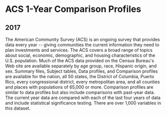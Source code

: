 # ACS 1-Year Comparison Profiles

## 2017

<p>The American Community Survey (ACS) is an ongoing survey that provides data
every year -- giving communities the current information they need to plan
investments and services. The ACS covers a broad range of topics about social,
economic, demographic, and housing characteristics of the U.S. population. Much
of the ACS data provided on the Census Bureau's Web site are available
separately by age group, race, Hispanic origin, and sex.  Summary files, Subject
tables, Data profiles, and Comparison profiles are available for the nation, all
50 states, the District of Columbia, Puerto Rico, every congressional district,
every metropolitan area, and all counties and places with populations of 65,000
or more.  Comparison profiles are similar to data profiles but also include
comparisons with past-year data.  The current year data are compared with each
of the last four years of data and include statistical significance testing. 
There are over 1,000 variables in this dataset.</p>

